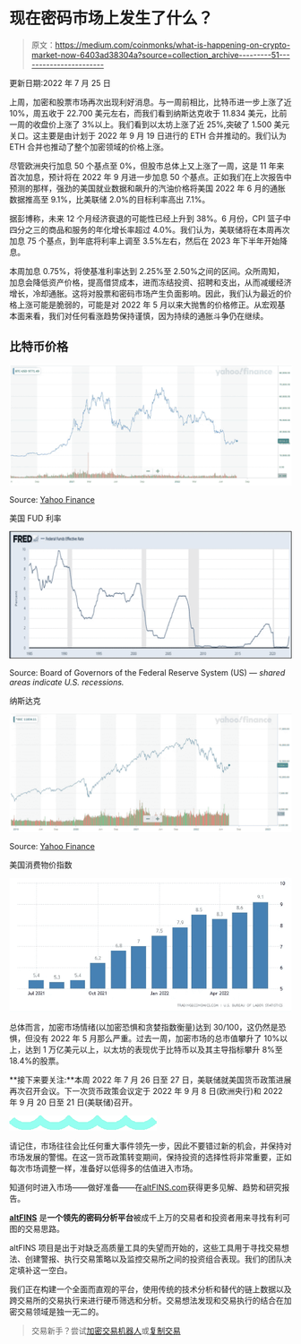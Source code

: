 # 现在密码市场上发生了什么？

> 原文：<https://medium.com/coinmonks/what-is-happening-on-crypto-market-now-6403ad38304a?source=collection_archive---------51----------------------->

更新日期:2022 年 7 月 25 日

上周，加密和股票市场再次出现利好消息。与一周前相比，比特币进一步上涨了近 10%，周五收于 22.700 美元左右，而我们看到纳斯达克收于 11.834 美元，比前一周的收盘价上涨了 3%以上。我们看到以太坊上涨了近 25%,突破了 1.500 美元关口。这主要是由计划于 2022 年 9 月 19 日进行的 ETH 合并推动的。我们认为 ETH 合并也推动了整个加密领域的价格上涨。

尽管欧洲央行加息 50 个基点至 0%，但股市总体上又上涨了一周，这是 11 年来首次加息，预计将在 2022 年 9 月进一步加息 50 个基点。正如我们在上次报告中预测的那样，强劲的美国就业数据和飙升的汽油价格将美国 2022 年 6 月的通胀数据推高至 9.1%，比美联储 2.0%的目标利率高出 7.1%。

据彭博称，未来 12 个月经济衰退的可能性已经上升到 38%。6 月份，CPI 篮子中四分之三的商品和服务的年化增长率超过 4.0%。我们认为，美联储将在本周再次加息 75 个基点，到年底将利率上调至 3.5%左右，然后在 2023 年下半年开始降息。

本周加息 0.75%，将使基准利率达到 2.25%至 2.50%之间的区间。众所周知，加息会降低资产价格，提高借贷成本，进而冻结投资、招聘和支出，从而减缓经济增长，冷却通胀。这将对股票和密码市场产生负面影响。因此，我们认为最近的价格上涨可能是脆弱的，可能是对 2022 年 5 月以来大抛售的价格修正。从宏观基本面来看，我们对任何看涨趋势保持谨慎，因为持续的通胀斗争仍在继续。

## **比特币价格**

![](img/686062ed3b0773f9186393e33278d8dd.png)

Source: [Yahoo Finance](https://finance.yahoo.com/)

美国 FUD 利率

![](img/ffcb366e014adf73bc0ba88df2970e2a.png)

Source: Board of Governors of the Federal Reserve System (US) — *shared areas indicate U.S. recessions.*

纳斯达克

![](img/5969034f0d7980f8d3d98f5ad0017fd3.png)

Source: [Yahoo Finance](https://finance.yahoo.com/)

美国消费物价指数

![](img/2082f4f7c9caecfc2ddad7a792c886b3.png)

总体而言，加密市场情绪(以加密恐惧和贪婪指数衡量)达到 30/100，这仍然是恐惧，但没有 2022 年 5 月那么严重。过去一周，加密市场的总市值攀升了 10%以上，达到 1 万亿美元以上，以太坊的表现优于比特币以及其主导指标攀升 8%至 18.4%的股票。

**接下来要关注:**本周 2022 年 7 月 26 日至 27 日，美联储就美国货币政策进展再次召开会议。下一次货币政策会议定于 2022 年 9 月 8 日(欧洲央行)和 2022 年 9 月 20 日至 21 日(美联储)召开。

![](img/c8e9fe4ef3f32758dd221f71643a1577.png)

请记住，市场往往会比任何重大事件领先一步，因此不要错过新的机会，并保持对市场发展的警惕。在这一货币政策转变期间，保持投资的选择性将非常重要，正如每次市场调整一样，准备好以低得多的估值进入市场。

知道何时进入市场——做好准备——在[altFINS.com](https://altfins.com/)获得更多见解、趋势和研究报告。

[**altFINS**](https://altfins.com/) 是**一个领先的密码分析平台**被成千上万的交易者和投资者用来寻找有利可图的交易思路。

altFINS 项目是出于对缺乏高质量工具的失望而开始的，这些工具用于寻找交易想法、创建警报、执行交易策略以及监控交易所之间的投资组合表现。我们的团队决定填补这一空白。

我们正在构建一个全面而直观的平台，使用传统的技术分析和替代的链上数据以及跨交易所的交易执行来进行硬币筛选和分析。交易想法发现和交易执行的结合在加密交易领域是独一无二的。

> 交易新手？尝试[加密交易机器人](/coinmonks/crypto-trading-bot-c2ffce8acb2a)或[复制交易](/coinmonks/top-10-crypto-copy-trading-platforms-for-beginners-d0c37c7d698c)